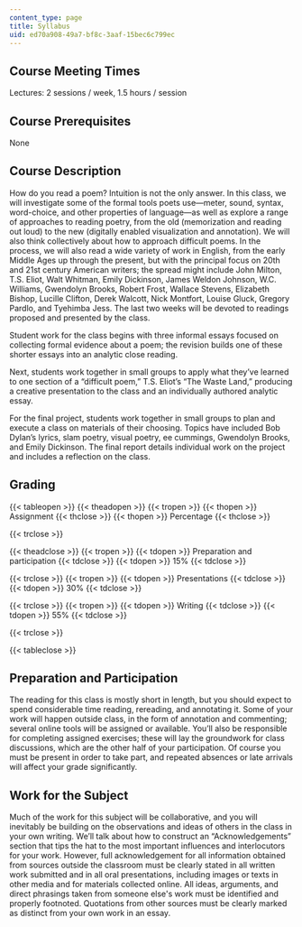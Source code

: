 ```yaml
---
content_type: page
title: Syllabus
uid: ed70a908-49a7-bf8c-3aaf-15bec6c799ec
---
```


Course Meeting Times
--------------------

Lectures: 2 sessions / week, 1.5 hours / session

Course Prerequisites
--------------------

None

Course Description
------------------

How do you read a poem? Intuition is not the only answer. In this class, we will investigate some of the formal tools poets use—meter, sound, syntax, word-choice, and other properties of language—as well as explore a range of approaches to reading poetry, from the old (memorization and reading out loud) to the new (digitally enabled visualization and annotation). We will also think collectively about how to approach difficult poems. In the process, we will also read a wide variety of work in English, from the early Middle Ages up through the present, but with the principal focus on 20th and 21st century American writers; the spread might include John Milton, T.S. Eliot, Walt Whitman, Emily Dickinson, James Weldon Johnson, W.C. Williams, Gwendolyn Brooks, Robert Frost, Wallace Stevens, Elizabeth Bishop, Lucille Clifton, Derek Walcott, Nick Montfort, Louise Gluck, Gregory Pardlo, and Tyehimba Jess. The last two weeks will be devoted to readings proposed and presented by the class.

Student work for the class begins with three informal essays focused on collecting formal evidence about a poem; the revision builds one of these shorter essays into an analytic close reading.

Next, students work together in small groups to apply what they’ve learned to one section of a “difficult poem,” T.S. Eliot’s “The Waste Land,” producing a creative presentation to the class and an individually authored analytic essay.

For the final project, students work together in small groups to plan and execute a class on materials of their choosing. Topics have included Bob Dylan’s lyrics, slam poetry, visual poetry, ee cummings, Gwendolyn Brooks, and Emily Dickinson. The final report details individual work on the project and includes a reflection on the class.

Grading
-------

{{< tableopen >}}
{{< theadopen >}}
{{< tropen >}}
{{< thopen >}}
Assignment
{{< thclose >}}
{{< thopen >}}
Percentage
{{< thclose >}}

{{< trclose >}}

{{< theadclose >}}
{{< tropen >}}
{{< tdopen >}}
Preparation and participation
{{< tdclose >}}
{{< tdopen >}}
15%
{{< tdclose >}}

{{< trclose >}}
{{< tropen >}}
{{< tdopen >}}
Presentations
{{< tdclose >}}
{{< tdopen >}}
30%
{{< tdclose >}}

{{< trclose >}}
{{< tropen >}}
{{< tdopen >}}
Writing
{{< tdclose >}}
{{< tdopen >}}
55%
{{< tdclose >}}

{{< trclose >}}

{{< tableclose >}}

Preparation and Participation
-----------------------------

The reading for this class is mostly short in length, but you should expect to spend considerable time reading, rereading, and annotating it. Some of your work will happen outside class, in the form of annotation and commenting; several online tools will be assigned or available. You’ll also be responsible for completing assigned exercises; these will lay the groundwork for class discussions, which are the other half of your participation. Of course you must be present in order to take part, and repeated absences or late arrivals will affect your grade significantly.

Work for the Subject
--------------------

Much of the work for this subject will be collaborative, and you will inevitably be building on the observations and ideas of others in the class in your own writing. We’ll talk about how to construct an “Acknowledgements” section that tips the hat to the most important influences and interlocutors for your work. However, full acknowledgement for all information obtained from sources outside the classroom must be clearly stated in all written work submitted and in all oral presentations, including images or texts in other media and for materials collected online. All ideas, arguments, and direct phrasings taken from someone else's work must be identified and properly footnoted. Quotations from other sources must be clearly marked as distinct from your own work in an essay.